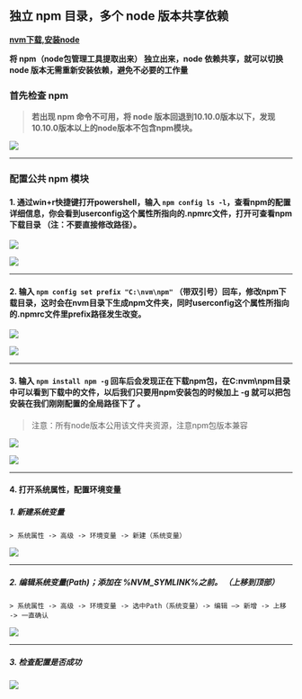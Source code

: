 ## 独立 npm 目录，多个 node 版本共享依赖 

**[nvm下载,安装node](./nvm_install.md)**   

**将 npm（node包管理工具提取出来） 独立出来，node 依赖共享，就可以切换 node 版本无需重新安装依赖，避免不必要的工作量**   

### 首先检查 npm    

> **若出现 npm 命令不可用，将 node 版本回退到10.10.0版本以下，发现10.10.0版本以上的node版本不包含npm模块。**   

![](../../assets/images/nvm_p_a.png)


--- 

### 配置公共 npm 模块

#### 1. 通过win+r快捷键打开powershell，输入 `npm config ls -l`，查看npm的配置详细信息，你会看到userconfig这个属性所指向的.npmrc文件，打开可查看npm下载目录 （注：不要直接修改路径）。   

![](../../assets/images/nvm_p_b.png)

![](../../assets/images/nvm_p_c.png)

---

#### 2. 输入 `npm config set prefix "C:\nvm\npm"` （带双引号）回车，修改npm下载目录，这时会在nvm目录下生成npm文件夹，同时userconfig这个属性所指向的.npmrc文件里prefix路径发生改变。

![](../../assets/images/nvm_p_d.png)

![](../../assets/images/nvm_p_e.png)

---

#### 3. 输入 `npm install npm -g` 回车后会发现正在下载npm包，在C:nvm\npm目录中可以看到下载中的文件，以后我们只要用npm安装包的时候加上 -g 就可以把包安装在我们刚刚配置的全局路径下了 。
> 注意：所有node版本公用该文件夹资源，注意npm包版本兼容

![](../../assets/images/nvm_p_f.png)

![](../../assets/images/nvm_p_g.png)

---

#### 4. 打开系统属性，配置环境变量   

##### 1. 新建系统变量   

    > 系统属性 -> 高级 -> 环境变量 -> 新建（系统变量）

![](../../assets/images/nvm_p_h.png)

---

##### 2. 编辑系统变量(Path)；**添加在 %NVM_SYMLINK%之前**。 （上移到顶部）   

    > 系统属性 -> 高级 -> 环境变量 -> 选中Path（系统变量）-> 编辑 —> 新增 -> 上移 -> 一直确认

![](../../assets/images/nvm_p_i.png)

---

##### 3. 检查配置是否成功

![](../../assets/images/nvm_p_j.png)








